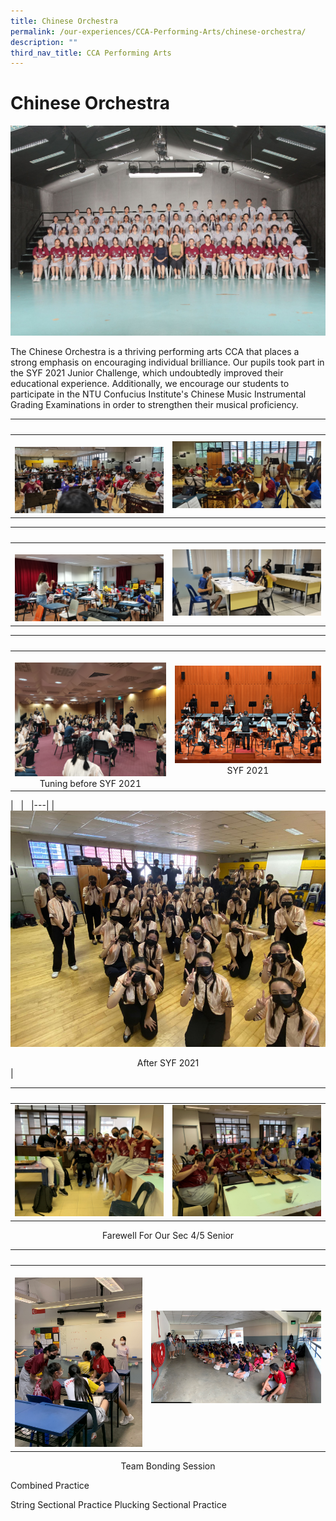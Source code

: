 ```yaml
---
title: Chinese Orchestra
permalink: /our-experiences/CCA-Performing-Arts/chinese-orchestra/
description: ""
third_nav_title: CCA Performing Arts
---
```

# Chinese Orchestra 
![](/images/JS_Chinese%20Orchestra.jpg)

The Chinese Orchestra is a thriving performing arts CCA that places a strong emphasis on encouraging individual brilliance. Our pupils took part in the SYF 2021 Junior Challenge, which undoubtedly improved their educational experience. Additionally, we encourage our students to participate in the NTU Confucius Institute's Chinese Music Instrumental Grading Examinations in order to strengthen their musical proficiency.


|   |   |  
|---|---|  
| ![](/images/JS1_CO_1.png) <center></center> |  ![](/images/JS2_CO_2.png)  <center></center> |

|   |   |  
|---|---|  
| ![](/images/JS3_CO_3.png) <center></center> |  ![](/images/JS4_CO_4.png) <center></center> |

|   |   |  
|---|---|  
| ![](/images/JS5_CO_5.png) <center>Tuning before SYF 2021 </center> |![](/images/JS6_CO_6.png) <center>SYF 2021</center> |

|   |   
|---|
|  ![](/images/JS7_CO_7.png) <center>After SYF 2021</center> | 


|   |   |  
|---|---|  
|![](/images/JS8_CO_8.png) | ![](/images/JS9_CO_9.png) |
<center>Farewell For Our Sec 4/5 Senior</center>

 
|   |   |  
|---|---|  
| ![](/images/JS10_CO_10.png)  | ![](/images/JS11_CO_11.png) |
 <center>Team Bonding Session</center>


Combined Practice 



String Sectional Practice
	Plucking Sectional Practice